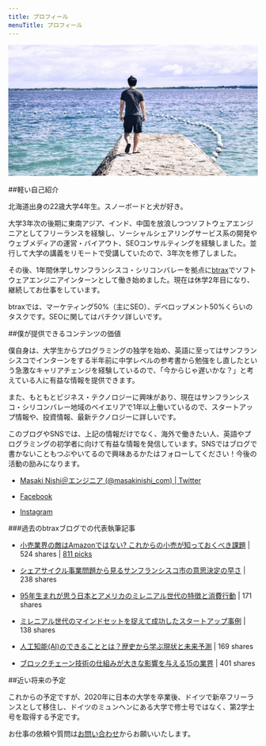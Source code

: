 ```yaml
---
title: プロフィール
menuTitle: プロフィール
---
```


![profile](./about.png)

##軽い自己紹介

北海道出身の22歳大学4年生。スノーボードと犬が好き。

大学3年次の後期に東南アジア、インド、中国を放浪しつつソフトウェアエンジニアとしてフリーランスを経験し、ソーシャルシェアリングサービス系の開発やウェブメディアの運営・バイアウト、SEOコンサルティングを経験しました。並行して大学の講義をリモートで受講していたので、3年次を修了しました。


その後、1年間休学しサンフランシスコ・シリコンバレーを拠点に[btrax](http://btrax.com/jp/)でソフトウェアエンジニアインターンとして働き始めました。現在は休学2年目になり、継続してお仕事をしています。

btraxでは、マーケティング50%（主にSEO）、デベロップメント50%くらいのタスクです。SEOに関してはバチクソ詳しいです。

##僕が提供できるコンテンツの価値

僕自身は、大学生からプログラミングの独学を始め、英語に至ってはサンフランシスコでインターンをする半年前に中学レベルの参考書から勉強をし直したという急激なキャリアチェンジを経験しているので、「今からじゃ遅いかな？」と考えている人に有益な情報を提供できます。

また、もともとビジネス・テクノロジーに興味があり、現在はサンフランシスコ・シリコンバレー地域のベイエリアで1年以上働いているので、スタートアップ情報や、投資情報、最新テクノロジーに詳しいです。

このブログやSNSでは、上記の情報だけでなく、海外で働きたい人、英語やプログラミングの初学者に向けて有益な情報を発信しています。SNSではブログで書かないこともつぶやいてるので興味あるかたはフォローしてください！今後の活動の励みになります。

<div class="box">

* [Masaki Nishi＠エンジニア (@masakinishi_com) | Twitter](https://twitter.com/masakinishi_com/)

* [Facebook](https://www.facebook.com/masakinishicom/)

* [Instagram](https://www.instagram.com/masakinishi_com/)

</div>

###過去のbtraxブログでの代表執筆記事

<div class="box">

* [小売業界の敵はAmazonではない? これからの小売が知っておくべき課題](http://blog.btrax.com/jp/2018/06/01/retail-store-startup/) | 524 shares | [811 picks](https://newspicks.com/news/3072396)

* [シェアサイクル事業問題から見るサンフランシスコ市の意思決定の早さ](http://blog.btrax.com/jp/2018/05/09/bikeshare-in-sanfrancisco/) | 238 shares

* [95年生まれが思う日本とアメリカのミレニアル世代の特徴と消費行動](http://blog.btrax.com/jp/2017/10/16/millennials-characteristics/) | 171 shares

* [ミレニアル世代のマインドセットを捉えて成功したスタートアップ事例](http://blog.btrax.com/jp/2018/06/28/millennials-mindset-startup/) | 138 shares

* [人工知能(AI)のできることとは？歴史から学ぶ現状と未来予測](http://blog.btrax.com/jp/2017/08/29/ai-history/) | 169 shares

* [ブロックチェーン技術の仕組みが大きな影響を与える15の業界](http://blog.btrax.com/jp/2017/09/15/affected-by-blockchain/) | 401 shares

</div>

##近い将来の予定

これからの予定ですが、2020年に日本の大学を卒業後、ドイツで新卒フリーランスとして移住し、ドイツのミュンヘンにある大学で修士号ではなく、第2学士号を取得する予定です。

お仕事の依頼や質問は[お問い合わせ](/contact/)からお願いいたします。